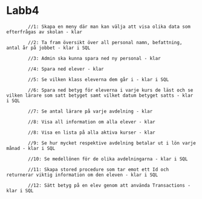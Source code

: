 # Labb4
            //1: Skapa en meny där man kan välja att visa olika data som efterfrågas av skolan - klar

            //2: Ta fram översikt över all personal namn, befattning, antal år på jobbet - klar i SQL

            //3: Admin ska kunna spara ned ny personal - klar

            //4: Spara ned elever - klar

            //5: Se vilken klass eleverna dem går i - klar i SQL

            //6: Spara ned betyg för eleverna i varje kurs de läst och se vilken lärare som satt betyget samt vilket datum betyget satts - klar i SQL

            //7: Se antal lärare på varje avdelning - klar

            //8: Visa all information om alla elever - klar

            //8: Visa en lista på alla aktiva kurser - klar

            //9: Se hur mycket respektive avdelning betalar ut i lön varje månad - klar i SQL

            //10: Se medellönen för de olika avdelningarna - klar i SQL

            //11: Skapa stored procedure som tar emot ett Id och returnerar viktig information om den eleven - klar i SQL

            //12: Sätt betyg på en elev genom att använda Transactions - klar i SQL
